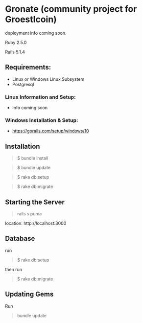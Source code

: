 # Gronate (community project for Groestlcoin)

deployment info coming soon.


Ruby 2.5.0

Rails 5.1.4


## Requirements:
* Linux or Windows Linux Subsystem
* Postgresql

### Linux Information and Setup:
* Info coming soon

### Windows Installation & Setup:
* https://gorails.com/setup/windows/10


## Installation

> $ bundle install

> $ bundle update

> $ rake db:setup 

> $ rake db:migrate

## Starting the Server

> rails s puma

location: http://localhost:3000

## Database

run

> $ rake db:setup 

then run

> $ rake db:migrate

## Updating Gems

Run

> bundle update
